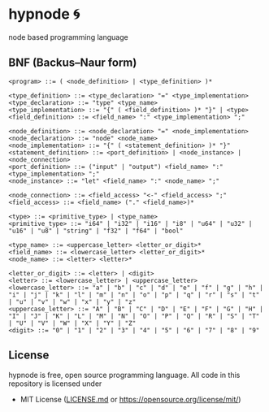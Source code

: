 # hypnode 🌀

node based programming language

## BNF (Backus–Naur form)
```bnf
<program> ::= ( <node_definition> | <type_definition> )*

<type_definition> ::= <type_declaration> "=" <type_implementation>
<type_declaration> ::= "type" <type_name>
<type_implementation> ::= "{" ( <field_definition> )* "}" | <type>
<field_definition> ::= <field_name> ":" <type_implementation> ";"

<node_definition> ::= <node_declaration> "=" <node_implementation>
<node_declaration> ::= "node" <node_name>
<node_implementation> ::= "{" ( <statement_definition> )* "}"
<statement_definition> ::= <port_definition> | <node_instance> | <node_connection>
<port_definition> ::= ("input" | "output") <field_name> ":" <type_implementation> ";"
<node_instance> ::= "let" <field_name> ":" <node_name> ";"

<node_connection> ::= <field_access> "<-" <field_access> ";"
<field_access> ::= <field_name> ("." <field_name>)*

<type> ::= <primitive_type> | <type_name>
<primitive_type> ::= "i64" | "i32" | "i16" | "i8" | "u64" | "u32" | "u16" | "u8" | "string" | "f32" | "f64" | "bool"

<type_name> ::= <uppercase_letter> <letter_or_digit>*
<field_name> ::= <lowercase_letter> <letter_or_digit>*
<node_name> ::= <letter> <letter>*

<letter_or_digit> ::= <letter> | <digit>
<letter> ::= <lowercase_letter> | <uppercase_letter>
<lowercase_letter> ::= "a" | "b" | "c" | "d" | "e" | "f" | "g" | "h" | "i" | "j" | "k" | "l" | "m" | "n" | "o" | "p" | "q" | "r" | "s" | "t" | "u" | "v" | "w" | "x" | "y" | "z"
<uppercase_letter> ::= "A" | "B" | "C" | "D" | "E" | "F" | "G" | "H" | "I" | "J" | "K" | "L" | "M" | "N" | "O" | "P" | "Q" | "R" | "S" | "T" | "U" | "V" | "W" | "X" | "Y" | "Z"
<digit> ::= "0" | "1" | "2" | "3" | "4" | "5" | "6" | "7" | "8" | "9"
```

## License

hypnode is free, open source programming language. All code in this repository is licensed under

- MIT License ([LICENSE.md](https://github.com/Maksasj/hypnode/blob/master/LICENSE.md) or https://opensource.org/license/mit/)